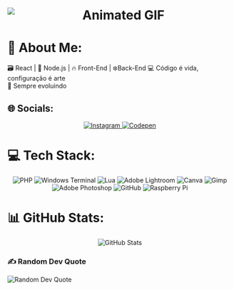 <h1 align="center">
  <img src="https://media0.giphy.com/media/v1.Y2lkPTc5MGI3NjExeGUwbTgzZHdrcGdrbWxlZGRyemRweDRpMnhucWRscTV2M2I0dXJpYyZlcD12MV9pbnRlcm5hbF9naWZfYnlfaWQmY3Q9Zw/EZ0J8rGKPTidH0UJul/giphy.gif" 
       alt="Animated GIF" 
       style="max-width: 1000px; height: auto; display: block; margin: 0 auto;">
</h1>

# 💫 About Me:
🗃️ React | 🚀 Node.js | 🔥 Front-End | ❄️Back-End 💻 Código é vida, configuração é arte<br>🧠 Sempre evoluindo


## 🌐 Socials:
<p align="center">
  <a href="https://instagram.com/krayz.dev">
    <img src="https://img.shields.io/badge/Instagram-%23E4405F.svg?logo=Instagram&logoColor=white" alt="Instagram" style="max-width: 150px; height: auto;">
  </a>
  <a href="https://codepen.io/KRAYz-Oficial">
    <img src="https://img.shields.io/badge/Codepen-000000?logo=codepen&logoColor=white" alt="Codepen" style="max-width: 150px; height: auto;">
  </a>
</p>

# 💻 Tech Stack:
<p align="center">
  <img src="https://img.shields.io/badge/php-%23777BB4.svg?style=for-the-badge&logo=php&logoColor=white" alt="PHP" style="max-width: 150px; height: auto;">
  <img src="https://img.shields.io/badge/Windows%20Terminal-%234D4D4D.svg?style=for-the-badge&logo=windows-terminal&logoColor=white" alt="Windows Terminal" style="max-width: 150px; height: auto;">
  <img src="https://img.shields.io/badge/lua-%232C2D72.svg?style=for-the-badge&logo=lua&logoColor=white" alt="Lua" style="max-width: 150px; height: auto;">
  <img src="https://img.shields.io/badge/Adobe%20Lightroom-31A8FF.svg?style=for-the-badge&logo=Adobe%20Lightroom&logoColor=white" alt="Adobe Lightroom" style="max-width: 150px; height: auto;">
  <img src="https://img.shields.io/badge/Canva-%2300C4CC.svg?style=for-the-badge&logo=Canva&logoColor=white" alt="Canva" style="max-width: 150px; height: auto;">
  <img src="https://img.shields.io/badge/Gimp-657D8B?style=for-the-badge&logo=gimp&logoColor=FFFFFF" alt="Gimp" style="max-width: 150px; height: auto;">
  <img src="https://img.shields.io/badge/adobe%20photoshop-%2331A8FF.svg?style=for-the-badge&logo=adobe%20photoshop&logoColor=white" alt="Adobe Photoshop" style="max-width: 150px; height: auto;">
  <img src="https://img.shields.io/badge/github-%23121011.svg?style=for-the-badge&logo=github&logoColor=white" alt="GitHub" style="max-width: 150px; height: auto;">
  <img src="https://img.shields.io/badge/-Raspberry_Pi-C51A4A?style=for-the-badge&logo=Raspberry-Pi" alt="Raspberry Pi" style="max-width: 150px; height: auto;">
</p>

# 📊 GitHub Stats:
<p align="center" >
  <img src="https://nirzak-streak-stats.vercel.app/?user=KRAYz-Oficial&theme=github_dark&hide_border=false" alt="GitHub Stats" style="max-width: 100%; height: auto;">
</p>

### ✍️ Random Dev Quote
<p align="center height:auto; display:block; margin:0 auto;">
  <img src="https://quotes-github-readme.vercel.app/api?type=horizontal&theme=dark" alt="Random Dev Quote" style="max-width: 100%; height: auto;">
</p>
